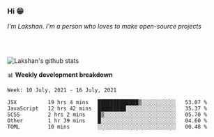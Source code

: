 ### Hi 😁

*I'm Lakshan. I'm a person who loves to make open-source projects*


<br/><br/>

![Lakshan's github stats](https://github-readme-stats.vercel.app/api?username=sandaruwan98&show_icons=true&theme=prussian )<br/>



📊 **Weekly development breakdown**
<!--START_SECTION:waka-->
```text
Week: 10 July, 2021 - 16 July, 2021

JSX          19 hrs 4 mins   █████████████▒░░░░░░░░░░░   53.07 % 
JavaScript   12 hrs 42 mins  █████████░░░░░░░░░░░░░░░░   35.37 % 
SCSS         2 hrs 2 mins    █▒░░░░░░░░░░░░░░░░░░░░░░░   05.70 % 
Other        1 hr 39 mins    █░░░░░░░░░░░░░░░░░░░░░░░░   04.60 % 
TOML         10 mins         ░░░░░░░░░░░░░░░░░░░░░░░░░   00.48 % 
```
<!--END_SECTION:waka-->

